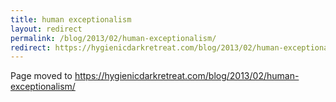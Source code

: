 ```yaml
---
title: human exceptionalism
layout: redirect
permalink: /blog/2013/02/human-exceptionalism/
redirect: https://hygienicdarkretreat.com/blog/2013/02/human-exceptionalism/
---
```


Page moved to <https://hygienicdarkretreat.com/blog/2013/02/human-exceptionalism/>

